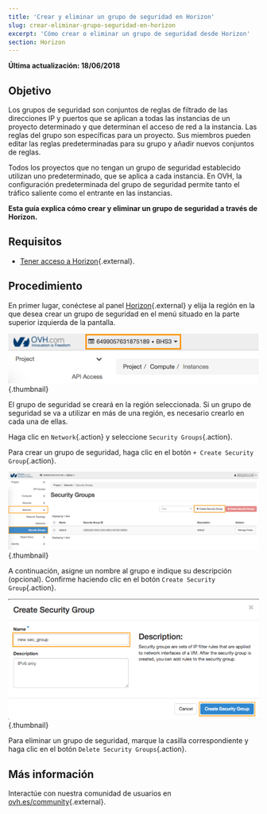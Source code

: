 ```yaml
---
title: 'Crear y eliminar un grupo de seguridad en Horizon'
slug: crear-eliminar-grupo-seguridad-en-horizon
excerpt: 'Cómo crear o eliminar un grupo de seguridad desde Horizon'
section: Horizon
---
```


**Última actualización: 18/06/2018**

## Objetivo

Los grupos de seguridad son conjuntos de reglas de filtrado de las direcciones IP y puertos que se aplican a todas las instancias de un proyecto determinado y que determinan el acceso de red a la instancia. Las reglas del grupo son específicas para un proyecto. Sus miembros pueden editar las reglas predeterminadas para su grupo y añadir nuevos conjuntos de reglas.

Todos los proyectos que no tengan un grupo de seguridad establecido utilizan uno predeterminado, que se aplica a cada instancia. En OVH, la configuración predeterminada del grupo de seguridad permite tanto el tráfico saliente como el entrante en las instancias.

**Esta guía explica cómo crear y eliminar un grupo de seguridad a través de Horizon.**

## Requisitos

- [Tener acceso a Horizon](https://docs.ovh.com/es/public-cloud/crear_un_acceso_a_horizon/){.external}.


## Procedimiento

En primer lugar, conéctese al panel [Horizon](https://horizon.cloud.ovh.net/){.external} y elija la región en la que desea crear un grupo de seguridad en el menú situado en la parte superior izquierda de la pantalla.

![Elección de la región](images/1_H_sec_groups_region_choosing.png){.thumbnail}

El grupo de seguridad se creará en la región seleccionada. Si un grupo de seguridad se va a utilizar en más de una región, es necesario crearlo en cada una de ellas.

Haga clic en `Network`{.action} y seleccione `Security Groups`{.action}.

Para crear un grupo de seguridad, haga clic en el botón `+ Create Security Group`{.action}.

![Grupos de seguridad](images/2_H_crete_sec_group.png){.thumbnail}

A continuación, asigne un nombre al grupo e indique su descripción (opcional). Confirme haciendo clic en el botón `Create Security Group`{.action}.

![Creación de grupos de seguridad](images/3_H_new_sec_gr_name.png){.thumbnail}

Para eliminar un grupo de seguridad, marque la casilla correspondiente y haga clic en el botón `Delete Security Groups`{.action}.


## Más información

Interactúe con nuestra comunidad de usuarios en [ovh.es/community](https://www.ovh.es/community/){.external}.